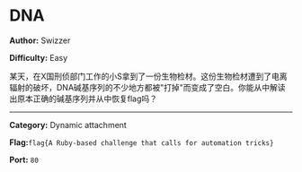 # DNA

**Author:** Swizzer

**Difficulty:** Easy

某天，在X国刑侦部门工作的小S拿到了一份生物检材。这份生物检材遭到了电离辐射的破坏，DNA碱基序列的不少地方都被"打掉"而变成了空白。你能从中解读出原本正确的碱基序列并从中恢复flag吗？

---

**Category:** Dynamic attachment

**Flag:**`flag{A Ruby-based challenge that calls for automation tricks}`

**Port:** `80`
